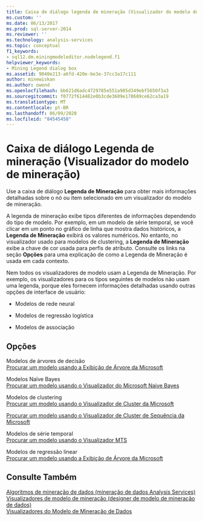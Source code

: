 ```yaml
---
title: Caixa de diálogo legenda de mineração (Visualizador do modelo de mineração) | Microsoft Docs
ms.custom: ''
ms.date: 06/13/2017
ms.prod: sql-server-2014
ms.reviewer: ''
ms.technology: analysis-services
ms.topic: conceptual
f1_keywords:
- sql12.dm.miningmodeleditor.nodelegend.f1
helpviewer_keywords:
- Mining Legend dialog box
ms.assetid: 9040e213-a6fd-420e-be3e-37cc3a17c111
author: minewiskan
ms.author: owend
ms.openlocfilehash: bb621d6adc4729785e551a985d349ebf5650f3a3
ms.sourcegitcommit: f0772f614482e0b3cde3609e178689ce62ca3a19
ms.translationtype: MT
ms.contentlocale: pt-BR
ms.lasthandoff: 06/09/2020
ms.locfileid: "84545458"
---
```

# <a name="mining-legend-dialog-box-mining-model-viewer"></a>Caixa de diálogo Legenda de mineração (Visualizador do modelo de mineração)
  Use a caixa de diálogo **Legenda de Mineração** para obter mais informações detalhadas sobre o nó ou item selecionado em um visualizador do modelo de mineração.  
  
 A legenda de mineração exibe tipos diferentes de informações dependendo do tipo de modelo. Por exemplo, em um modelo de série temporal, se você clicar em um ponto no gráfico de linha que mostra dados históricos, a **Legenda de Mineração** exibirá os valores numéricos. No entanto, no visualizador usado para modelos de clustering, a **Legenda de Mineração** exibe a chave de cor usada para perfis de atributo. Consulte os links na seção **Opções** para uma explicação de como a Legenda de Mineração é usada em cada contexto.  
  
 Nem todos os visualizadores de modelo usam a Legenda de Mineração. Por exemplo, os visualizadores para os tipos seguintes de modelos não usam uma legenda, porque eles fornecem informações detalhadas usando outras opções de interface de usuário:  
  
-   Modelos de rede neural  
  
-   Modelos de regressão logística  
  
-   Modelos de associação  
  
## <a name="options"></a>Opções  
 Modelos de árvores de decisão  
 [Procurar um modelo usando a Exibição de Árvore da Microsoft](data-mining/browse-a-model-using-the-microsoft-tree-viewer.md)  
  
 Modelos Naïve Bayes  
 [Procurar um modelo usando o Visualizador do Microsoft Naive Bayes](data-mining/browse-a-model-using-the-microsoft-naive-bayes-viewer.md)  
  
 Modelos de clustering  
 [Procurar um modelo usando o Visualizador de Cluster da Microsoft](data-mining/browse-a-model-using-the-microsoft-cluster-viewer.md)  
  
 [Procurar um modelo usando o Visualizador de Cluster de Sequência da Microsoft](data-mining/browse-a-model-using-the-microsoft-sequence-cluster-viewer.md)  
  
 Modelos de série temporal  
 [Procurar um modelo usando o Visualizador MTS](data-mining/browse-a-model-using-the-microsoft-time-series-viewer.md)  
  
 Modelos de regressão linear  
 [Procurar um modelo usando a Exibição de Árvore da Microsoft](data-mining/browse-a-model-using-the-microsoft-tree-viewer.md)  
  
## <a name="see-also"></a>Consulte Também  
 [Algoritmos de mineração de dados &#40;mineração de dados Analysis Services&#41;](data-mining/data-mining-algorithms-analysis-services-data-mining.md)   
 [Visualizadores de modelo de mineração &#40;designer de modelo de mineração de dados&#41;](mining-model-viewers-data-mining-model-designer.md)   
 [Visualizadores do Modelo de Mineração de Dados](data-mining/data-mining-model-viewers.md)  
  
  
